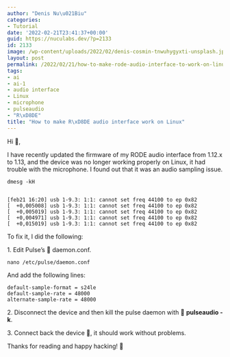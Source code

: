 ```yaml
---
author: "Denis Nu\u021Biu"
categories:
- Tutorial
date: '2022-02-21T23:41:37+00:00'
guid: https://nuculabs.dev/?p=2133
id: 2133
image: /wp-content/uploads/2022/02/denis-cosmin-tnwuhygyxti-unsplash.jpg
layout: post
permalink: /2022/02/21/how-to-make-rode-audio-interface-to-work-on-linux/
tags:
- ai
- ai-1
- audio interface
- Linux
- microphone
- pulseaudio
- "R\xD8DE"
title: "How to make R\xD8DE audio interface work on Linux"
---
```

Hi **👋**,


I have recently updated the firmware of my RODE audio interface from 1.12.x to 1.13, and the device was no longer working properly on Linux, it had trouble with the microphone. I found out that it was an audio sampling issue.


```
dmesg -kH


[feb21 16:20] usb 1-9.3: 1:1: cannot set freq 44100 to ep 0x82
[  +0,005008] usb 1-9.3: 1:1: cannot set freq 44100 to ep 0x82
[  +0,005019] usb 1-9.3: 1:1: cannot set freq 44100 to ep 0x82
[  +0,004971] usb 1-9.3: 1:1: cannot set freq 44100 to ep 0x82
[  +0,015019] usb 1-9.3: 1:1: cannot set freq 44100 to ep 0x82
```


To fix it, I did the following:


1\. Edit Pulse’s 📖 daemon.conf.


```
nano /etc/pulse/daemon.conf
```


And add the following lines:


```
default-sample-format = s24le
default-sample-rate = 48000
alternate-sample-rate = 48000
```


2\. Disconnect the device and then kill the pulse daemon with 🔪 **pulseaudio -k**.


3\. Connect back the device 🔌, it should work without problems.


Thanks for reading and happy hacking! 🥷